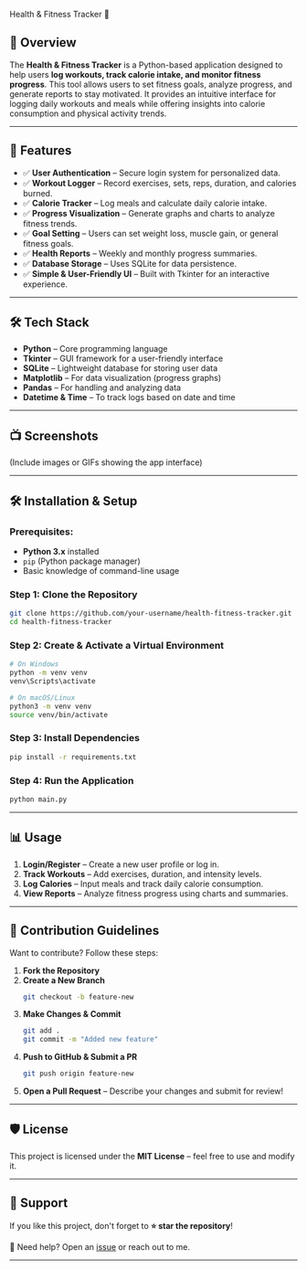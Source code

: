 Health & Fitness Tracker 💪

## 📌 Overview  
The **Health & Fitness Tracker** is a Python-based application designed to help users **log workouts, track calorie intake, and monitor fitness progress**. This tool allows users to set fitness goals, analyze progress, and generate reports to stay motivated. It provides an intuitive interface for logging daily workouts and meals while offering insights into calorie consumption and physical activity trends.  

---

## 🚀 Features  
- ✅ **User Authentication** – Secure login system for personalized data.  
- ✅ **Workout Logger** – Record exercises, sets, reps, duration, and calories burned.  
- ✅ **Calorie Tracker** – Log meals and calculate daily calorie intake.  
- ✅ **Progress Visualization** – Generate graphs and charts to analyze fitness trends.  
- ✅ **Goal Setting** – Users can set weight loss, muscle gain, or general fitness goals.  
- ✅ **Health Reports** – Weekly and monthly progress summaries.  
- ✅ **Database Storage** – Uses SQLite for data persistence.  
- ✅ **Simple & User-Friendly UI** – Built with Tkinter for an interactive experience.  

---

## 🛠️ Tech Stack  
- **Python** – Core programming language  
- **Tkinter** – GUI framework for a user-friendly interface  
- **SQLite** – Lightweight database for storing user data  
- **Matplotlib** – For data visualization (progress graphs)  
- **Pandas** – For handling and analyzing data  
- **Datetime & Time** – To track logs based on date and time  

---

## 📺 Screenshots  
(Include images or GIFs showing the app interface)  

---

## 🛠️ Installation & Setup  

### **Prerequisites:**  
- **Python 3.x** installed  
- `pip` (Python package manager)  
- Basic knowledge of command-line usage  

### **Step 1: Clone the Repository**  
```bash
git clone https://github.com/your-username/health-fitness-tracker.git
cd health-fitness-tracker
```

### **Step 2: Create & Activate a Virtual Environment**  
```bash
# On Windows
python -m venv venv
venv\Scripts\activate
```
```bash
# On macOS/Linux
python3 -m venv venv
source venv/bin/activate
```

### **Step 3: Install Dependencies**  
```bash
pip install -r requirements.txt
```

### **Step 4: Run the Application**  
```bash
python main.py
```

---

## 📊 Usage  
1. **Login/Register** – Create a new user profile or log in.  
2. **Track Workouts** – Add exercises, duration, and intensity levels.  
3. **Log Calories** – Input meals and track daily calorie consumption.  
4. **View Reports** – Analyze fitness progress using charts and summaries.  

---

## 👥 Contribution Guidelines  

Want to contribute? Follow these steps:  
1. **Fork the Repository**  
2. **Create a New Branch**  
   ```bash
   git checkout -b feature-new
   ```
3. **Make Changes & Commit**  
   ```bash
   git add .
   git commit -m "Added new feature"
   ```
4. **Push to GitHub & Submit a PR**  
   ```bash
   git push origin feature-new
   ```
5. **Open a Pull Request** – Describe your changes and submit for review!  

---

## 🛡️ License  
This project is licensed under the **MIT License** – feel free to use and modify it.  

---

## 🌟 Support  
If you like this project, don't forget to **⭐ star the repository**!  

📩 Need help? Open an [issue](https://github.com/your-username/health-fitness-tracker/issues) or reach out to me.  

---

